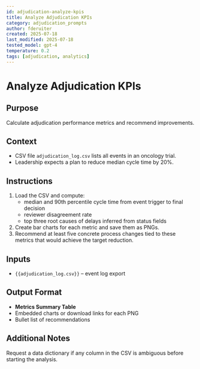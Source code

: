 ```yaml
---
id: adjudication-analyze-kpis
title: Analyze Adjudication KPIs
category: adjudication_prompts
author: fderuiter
created: 2025-07-18
last_modified: 2025-07-18
tested_model: gpt-4
temperature: 0.2
tags: [adjudication, analytics]
---
```


# Analyze Adjudication KPIs

## Purpose

Calculate adjudication performance metrics and recommend improvements.

## Context

- CSV file `adjudication_log.csv` lists all events in an oncology trial.
- Leadership expects a plan to reduce median cycle time by 20%.

## Instructions

1. Load the CSV and compute:
   - median and 90th percentile cycle time from event trigger to final decision
   - reviewer disagreement rate
   - top three root causes of delays inferred from status fields
1. Create bar charts for each metric and save them as PNGs.
1. Recommend at least five concrete process changes tied to these metrics that would achieve the target reduction.

## Inputs

- `{{adjudication_log.csv}}` – event log export

## Output Format

- **Metrics Summary Table**
- Embedded charts or download links for each PNG
- Bullet list of recommendations

## Additional Notes

Request a data dictionary if any column in the CSV is ambiguous before starting the analysis.
